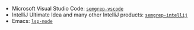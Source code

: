 - Microsoft Visual Studio Code: [<i class="fas fa-external-link fa-xs"></i> `semgrep-vscode`](https://marketplace.visualstudio.com/items?itemName=semgrep.semgrep)
- IntelliJ Ultimate Idea and many other IntelliJ products: [<i class="fas fa-external-link fa-xs"></i> `semgrep-intellij`](https://plugins.jetbrains.com/plugin/22622-semgrep)
- Emacs: [<i class="fas fa-external-link fa-xs"></i> `lsp-mode`](https://github.com/emacs-lsp/lsp-mode)

